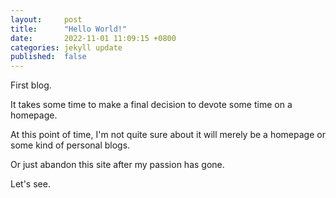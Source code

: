 ```yaml
---
layout:     post
title:      "Hello World!"
date:       2022-11-01 11:09:15 +0800
categories: jekyll update
published:  false
---
```


First blog.

It takes some time to make a final decision to devote some time on a homepage.

At this point of time, I'm not quite sure about it will merely be a homepage or some kind of personal blogs.

Or just abandon this site after my passion has gone.

Let's see.